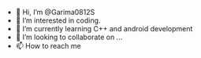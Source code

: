 - 👋 Hi, I’m @Garima0812S
- 👀 I’m interested in coding.
- 🌱 I’m currently learning C++ and android development
- 💞️ I’m looking to collaborate on ...
- 📫 How to reach me 

<!---
Garima0812S/Garima0812S is a ✨ special ✨ repository because its `README.md` (this file) appears on your GitHub profile.
You can click the Preview link to take a look at your changes.
--->
